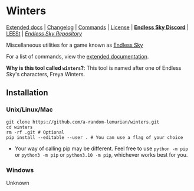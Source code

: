 # Winters
[Extended docs](docs/README.md) | [Changelog](/CHANGELOG.md) | [Commands](/docs/commands.md) | [License](/COPYING) | [**Endless Sky Discord**](https://discord.com/ZeuASSx) | [LEESt](https://lemuria-es.github.io/leest-docs) | [*Endless Sky Repository*](https://github.com/endless-sky/endless-sky)

Miscellaneous utilities for a game known as [Endless Sky](https://github.com/endless-sky/endless-sky)

For a list of commands, view the [extended documentation](docs/README.md).

**Why is this tool called `winters`?**: This tool is named after one of Endless Sky's characters, Freya Winters.

## Installation
### Unix/Linux/Mac
```
git clone https://github.com/a-random-lemurian/winters.git
cd winters
rm -rf .git # Optional
pip install --editable --user . # You can use a flag of your choice
```
- Your way of calling pip may be different. Feel free to use `python -m pip` or `python3 -m pip` or `python3.10 -m pip`, whichever works best for you.
### Windows
Unknown